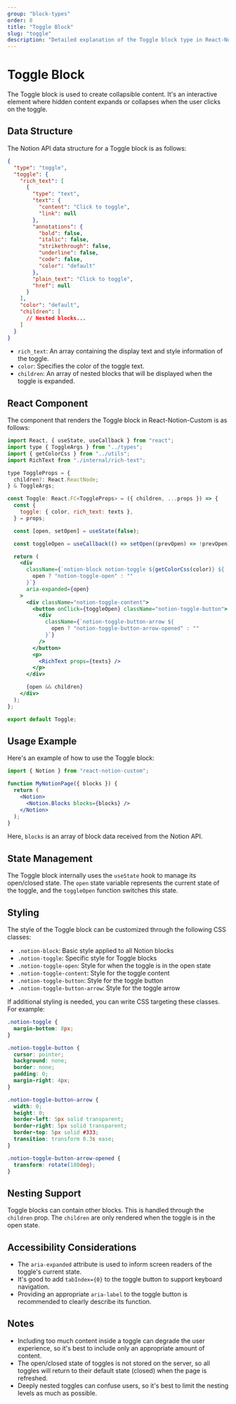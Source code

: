 ```yaml
---
group: "block-types"
order: 8
title: "Toggle Block"
slug: "toggle"
description: "Detailed explanation of the Toggle block type in React-Notion-Custom."
---
```


# Toggle Block

The Toggle block is used to create collapsible content. It's an interactive element where hidden content expands or collapses when the user clicks on the toggle.

## Data Structure

The Notion API data structure for a Toggle block is as follows:

```json
{
  "type": "toggle",
  "toggle": {
    "rich_text": [
      {
        "type": "text",
        "text": {
          "content": "Click to toggle",
          "link": null
        },
        "annotations": {
          "bold": false,
          "italic": false,
          "strikethrough": false,
          "underline": false,
          "code": false,
          "color": "default"
        },
        "plain_text": "Click to toggle",
        "href": null
      }
    ],
    "color": "default",
    "children": [
      // Nested blocks...
    ]
  }
}
```

- `rich_text`: An array containing the display text and style information of the toggle.
- `color`: Specifies the color of the toggle text.
- `children`: An array of nested blocks that will be displayed when the toggle is expanded.

## React Component

The component that renders the Toggle block in React-Notion-Custom is as follows:

```jsx
import React, { useState, useCallback } from "react";
import type { ToggleArgs } from "../types";
import { getColorCss } from "../utils";
import RichText from "./internal/rich-text";

type ToggleProps = {
  children?: React.ReactNode;
} & ToggleArgs;

const Toggle: React.FC<ToggleProps> = ({ children, ...props }) => {
  const {
    toggle: { color, rich_text: texts },
  } = props;

  const [open, setOpen] = useState(false);

  const toggleOpen = useCallback(() => setOpen((prevOpen) => !prevOpen), []);

  return (
    <div
      className={`notion-block notion-toggle ${getColorCss(color)} ${
        open ? "notion-toggle-open" : ""
      }`}
      aria-expanded={open}
    >
      <div className="notion-toggle-content">
        <button onClick={toggleOpen} className="notion-toggle-button">
          <div
            className={`notion-toggle-button-arrow ${
              open ? "notion-toggle-button-arrow-opened" : ""
            }`}
          />
        </button>
        <p>
          <RichText props={texts} />
        </p>
      </div>

      {open && children}
    </div>
  );
};

export default Toggle;
```

## Usage Example

Here's an example of how to use the Toggle block:

```jsx
import { Notion } from "react-notion-custom";

function MyNotionPage({ blocks }) {
  return (
    <Notion>
      <Notion.Blocks blocks={blocks} />
    </Notion>
  );
}
```

Here, `blocks` is an array of block data received from the Notion API.

## State Management

The Toggle block internally uses the `useState` hook to manage its open/closed state. The `open` state variable represents the current state of the toggle, and the `toggleOpen` function switches this state.

## Styling

The style of the Toggle block can be customized through the following CSS classes:

- `.notion-block`: Basic style applied to all Notion blocks
- `.notion-toggle`: Specific style for Toggle blocks
- `.notion-toggle-open`: Style for when the toggle is in the open state
- `.notion-toggle-content`: Style for the toggle content
- `.notion-toggle-button`: Style for the toggle button
- `.notion-toggle-button-arrow`: Style for the toggle arrow

If additional styling is needed, you can write CSS targeting these classes. For example:

```css
.notion-toggle {
  margin-bottom: 8px;
}

.notion-toggle-button {
  cursor: pointer;
  background: none;
  border: none;
  padding: 0;
  margin-right: 4px;
}

.notion-toggle-button-arrow {
  width: 0;
  height: 0;
  border-left: 5px solid transparent;
  border-right: 5px solid transparent;
  border-top: 5px solid #333;
  transition: transform 0.3s ease;
}

.notion-toggle-button-arrow-opened {
  transform: rotate(180deg);
}
```

## Nesting Support

Toggle blocks can contain other blocks. This is handled through the `children` prop. The `children` are only rendered when the toggle is in the open state.

## Accessibility Considerations

- The `aria-expanded` attribute is used to inform screen readers of the toggle's current state.
- It's good to add `tabIndex={0}` to the toggle button to support keyboard navigation.
- Providing an appropriate `aria-label` to the toggle button is recommended to clearly describe its function.

## Notes

- Including too much content inside a toggle can degrade the user experience, so it's best to include only an appropriate amount of content.
- The open/closed state of toggles is not stored on the server, so all toggles will return to their default state (closed) when the page is refreshed.
- Deeply nested toggles can confuse users, so it's best to limit the nesting levels as much as possible.
